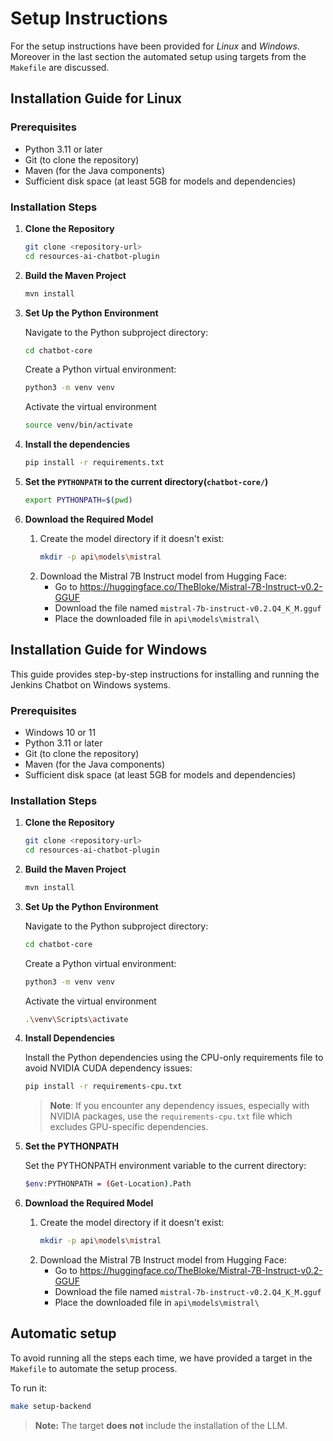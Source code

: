 # Setup Instructions

For the setup instructions have been provided for *Linux* and *Windows*. Moreover in the last section the automated setup using targets from the `Makefile` are discussed.

## Installation Guide for Linux

### Prerequisites
* Python 3.11 or later
* Git (to clone the repository)
* Maven (for the Java components)
* Sufficient disk space (at least 5GB for models and dependencies)

### Installation Steps

1. **Clone the Repository**
    ```bash
    git clone <repository-url>
    cd resources-ai-chatbot-plugin
    ```

2. **Build the Maven Project**
    ```bash
    mvn install
    ```
3. **Set Up the Python Environment**

    Navigate to the Python subproject directory:
    
    ```bash
    cd chatbot-core
    ```

    Create a Python virtual environment:
    ```bash
    python3 -m venv venv
    ```
    
    Activate the virtual environment
    ```bash
    source venv/bin/activate
    ```
4. **Install the dependencies**
    ```bash
    pip install -r requirements.txt
    ```
5. **Set the `PYTHONPATH` to the current directory(`chatbot-core/`)**
    ```bash
    export PYTHONPATH=$(pwd)
    ```
6. **Download the Required Model**
    1. Create the model directory if it doesn't exist:
        ```bash
        mkdir -p api\models\mistral
        ```
    2. Download the Mistral 7B Instruct model from Hugging Face:
        * Go to https://huggingface.co/TheBloke/Mistral-7B-Instruct-v0.2-GGUF
        * Download the file named `mistral-7b-instruct-v0.2.Q4_K_M.gguf`
        * Place the downloaded file in `api\models\mistral\`

## Installation Guide for Windows
This guide provides step-by-step instructions for installing and running the Jenkins Chatbot on Windows systems.

### Prerequisites
* Windows 10 or 11
* Python 3.11 or later
* Git (to clone the repository)
* Maven (for the Java components)
* Sufficient disk space (at least 5GB for models and dependencies)

### Installation Steps

1. **Clone the Repository**
    ```bash
    git clone <repository-url>
    cd resources-ai-chatbot-plugin
    ```

2. **Build the Maven Project**
    ```bash
    mvn install
    ```
3. **Set Up the Python Environment**

    Navigate to the Python subproject directory:
    
    ```bash
    cd chatbot-core
    ```

    Create a Python virtual environment:
    ```bash
    python3 -m venv venv
    ```
    
    Activate the virtual environment
    ```bash
    .\venv\Scripts\activate
    ```

4. **Install Dependencies**

    Install the Python dependencies using the CPU-only requirements file to avoid NVIDIA CUDA dependency issues:
    ```bash
    pip install -r requirements-cpu.txt
    ```
    > **Note**: If you encounter any dependency issues, especially with NVIDIA packages, use the `requirements-cpu.txt` file which excludes GPU-specific dependencies.

5. **Set the PYTHONPATH**

    Set the PYTHONPATH environment variable to the current directory:

    ```bash
    $env:PYTHONPATH = (Get-Location).Path
    ```

6. **Download the Required Model**
    1. Create the model directory if it doesn't exist:
        ```bash
        mkdir -p api\models\mistral
        ```
    2. Download the Mistral 7B Instruct model from Hugging Face:
        * Go to https://huggingface.co/TheBloke/Mistral-7B-Instruct-v0.2-GGUF
        * Download the file named `mistral-7b-instruct-v0.2.Q4_K_M.gguf`
        * Place the downloaded file in `api\models\mistral\`

## Automatic setup

To avoid running all the steps each time, we have provided a target in the `Makefile` to automate the setup process.

To run it:
```bash
make setup-backend
```

> **Note:** The target **does not** include the installation of the LLM.
